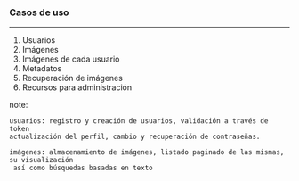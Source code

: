 ### Casos de uso
----------------
1. Usuarios
2. Imágenes<!-- .element: class="fragment" data-fragment-index="1" -->
3. Imágenes de cada usuario<!-- .element: class="fragment" data-fragment-index="2" -->
4. Metadatos<!-- .element: class="fragment" data-fragment-index="3" -->
5. Recuperación de imágenes<!-- .element: class="fragment" data-fragment-index="4" -->
6. Recursos para administración<!-- .element: class="fragment" data-fragment-index="5" -->

note:

    usuarios: registro y creación de usuarios, validación a través de token
    actualización del perfil, cambio y recuperación de contraseñas.

    imágenes: almacenamiento de imágenes, listado paginado de las mismas, su visualización
     así como búsquedas basadas en texto

